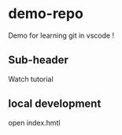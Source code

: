 # demo-repo
Demo for learning git in vscode !

## Sub-header

Watch tutorial

## local development

open index.hmtl